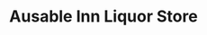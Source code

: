 ---
title: "Ausable Inn Liquor Store"
url: /keene-valley/ausable-inn-liquor-store/
shop: Spirituosen
---
